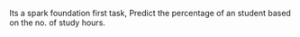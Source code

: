 Its a spark foundation first task, Predict the percentage of an student based on the no. of study hours.
